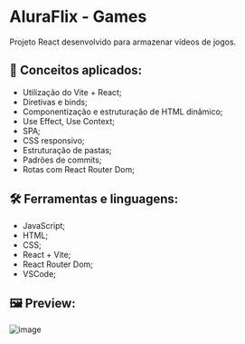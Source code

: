 # AluraFlix - Games

Projeto React desenvolvido para armazenar vídeos de jogos.

## 📑 Conceitos aplicados:

- Utilização do Vite + React;
- Diretivas e binds;
- Componentização e estruturação de HTML dinâmico;
- Use Effect, Use Context;
- SPA;
- CSS responsivo;
- Estruturação de pastas;
- Padrões de commits;
- Rotas com React Router Dom;

## 🛠 Ferramentas e linguagens:

- JavaScript;
- HTML;
- CSS;
- React + Vite;
- React Router Dom;
- VSCode;

## 🖼 Preview:

![image](https://github.com/user-attachments/assets/2e20fee8-1456-4a87-9998-32f9bca18e70)

